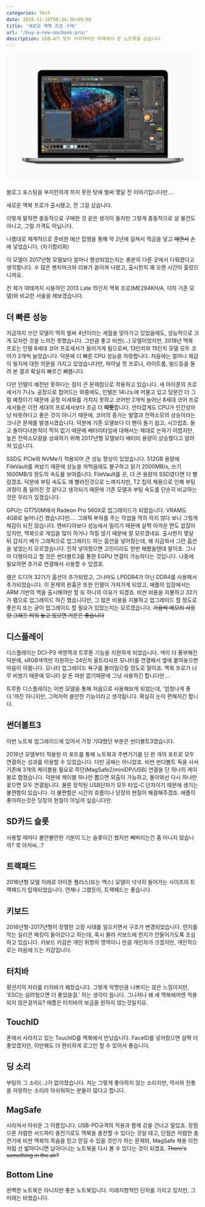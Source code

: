 ```yaml
---
categories: Tech
date: 2018-11-18T00:34:36+09:00
title: '새로운 맥북 프로 구매'
url: '/buy-a-new-macbook-pro/'
description: USB-A가 모두 사라져버린 미래에서 온 노트북을 샀습니다.
---
```


![2018년형 맥북 프로](01.jpg)

블로그 포스팅을 부지런하게 하지 못한 탓에 벌써 몇달 전 이야기입니다만....

새로운 맥북 프로가 출시됐고, 전 그걸 샀습니다.

이렇게 말하면 충동적으로 구매한 것 같은 생각이 들지만 그렇게 충동적으로 살 물건도 아니고, 그럴 가격도 아닙니다.

나름대로 체계적으로 준비한 예산 집행을 통해 약 2년에 걸쳐서 적금을 넣고 ~~깨면서~~ 손에 넣었습니다. (자기합리화)

이 모델이 2017년형 모델보다 얼마나 향상되었는지는 충분히 다른 곳에서 다뤄졌다고 생각합니다. 수 많은 벤치마크와 리뷰가 쏟아져 나왔고, 출시한지 꽤 오랜 시간이 흘렀으니까요.

전 제가 여태까지 사용하던 2013 Late 15인치 맥북 프로(ME294KH/A, 이하 기존 모델)와 비교한 서술을 해보겠습니다.

## 더 빠른 성능

지금까지 쓰던 모델이 딱히 벌써 4년이라는 세월을 맞아가고 있었음에도, 성능적으로 크게 모자란 것을 느끼진 못했습니다. 그만큼 좋고 비싼(...) 모델이었지만, 2018년 맥북 프로는 인텔 8세대 코어 프로세서가 들어가게 됨으로써, 13인치와 15인치 모델 모두 코어가 2개씩 늘었습니다. 덕분에 더 빠른 CPU 성능을 자랑합니다. 처음에는 얼마나 체감이 될지에 대한 의문을 가지고 있었습니다만, 파이널 컷 프로나, 라이트룸, 빌드등을 돌려 본 결과 확실히 빠르긴 빠릅니다.

다만 인텔이 예전만 못하다는 점이 큰 문제점으로 작용하고 있습니다. 새 아이폰의 프로세서가 7나노 공정으로 접어드는 와중에도, 인텔은 14나노에 머물고 있고 당분간 더 그럴 예정이기 때문에 공정 미세화를 거치지 못하고 코어만 2개씩 늘어난 8세대 코어 프로세서들은 이전 세대의 프로세서보다 조금 더 **따뜻**합니다. 안타깝게도 CPU가 인간성마냥 따뜻하다고 좋은 것이 아니기 때문에, 코어의 증가는 발열과 전력소모의 상승이라는 크나큰 문제를 발생시켰습니다. 덕분에 기존 모델보다 더 팬이 돌기 쉽고, 시끄럽죠. 들고 돌아다녀본적이 딱히 없기 때문에 배터리타임에 대해서는 제대로 논하기 어렵지만, 높은 전력소모량을 상쇄하기 위해 2017년형 모델보다 배터리 용량이 상승했다고 알려져 있습니다.

SSD도 PCIe와 NVMe가 적용되어 큰 성능 향상이 있었습니다. 512GB 용량에 FileVault를 켜놨기 때문에 성능을 까먹음에도 불구하고 읽기 2000MB/s, 쓰기 1600MB/S 정도의 속도를 보여줍니다. FileVault를 끈, 더 큰 용량의 SSD였다면 더 빨랐겠죠. 덕분에 부팅 속도도 꽤 빨라진것으로 느껴지지만, T2 칩의 채용으로 인해 부팅 과정이 좀 달라진 것 같다고 생각되기 때문에 기존 모델과 부팅 속도를 단순히 비교하는 것은 무리가 있겠습니다.

GPU는 GT750M에서 Radeon Pro 560X로 업그레이드가 되었습니다. VRAM도 4GB로 늘어나긴 했습니다만.... 그래픽 부하를 주는 작업을 딱히 하지 않다 보니 그렇게 체감이 되진 않습니다. 엔비디아보다 성능에서 밀리기 때문에 살짝 아까운 면도 없잖아 있지만, 맥북으로 게임을 많이 하거나 하질 않기 때문에 잘 모르겠네요. 출시한지 몇달 뒤 갑자기 베가 그래픽으로 업그레이드 하는 옵션을 넣어줬는데, 왜 지금와서 그런 옵션을 넣었는지 모르겠습니다. 진작 넣어줬으면 고민이라도 한번 해봤을텐데 말이죠. 그나마 다행이라고 할 것은 썬더볼트3를 통한 EGPU 연결이 가능하다는 것입니다. 나중에 필요하면 추가로 연결해서 사용할 수 있겠죠.

램은 드디어 32기가 옵션이 추가되었고, 그나마도 LPDDR4가 아닌 DDR4를 사용해서 추가되었습니다. 이 문제의 원흉은 또한 인텔이 가져가게 되었고, 애플의 입장에서는 ARM 기반의 맥을 출시해야만 할 또 하나의 이유가 되겠죠. 비싼 비용을 지불하고 32기가 램으로 업그레이드 하긴 했습니다만, 그 많은 비용을 지불하고 업그레이드 할 정도로 좋은지 또는 굳이 업그레이드 할 필요가 있었는지는 모르겠습니다. ~~가끔씩 메모리 사용량 그래프 띄워 놓고 있으면 기분은 좋습니다~~

## 디스플레이

디스플레이는 DCI-P3 색영역과 트루톤 기능을 지원하게 되었습니다. 색이 더 풍부해진 덕분에, sRGB색역만 지원하는 24인치 울트라샤프 모니터를 연결해서 옆에 붙여놓으면 마음이 아픕니다. 모니터 업그레이드 욕구를 불러일으킬 정도로 말이죠. 맥북 프로가 너무 비쌌기 때문에 모니터 살 돈 따윈 없기때문에 그냥 사용하긴 합니다만....

트루톤 디스플레이는 이번 모델을 통해 처음으로 사용해보게 되었는데, '엄청나게 좋다.'까진 아니지만, 그럭저럭 쓸만한 기능이라고 생각됩니다. 확실히 눈이 편해지긴 합니다.

## 썬더볼트3

이번 노트북 업그레이드에 있어서 가장 기대했던 부분은 썬더볼트3였습니다.

2016년 모델부터 적용된 이 포트를 통해 노트북과 주변기기를 단 한 개의 포트로 모두 연결하는 성과를 이용할 수 있었습니다. 다만 공짜는 아니었죠. 비싼 썬더볼트 독을 사서 기존에 3개의 케이블을 필요로 하던(MagSafe2/miniDP/USB) 연결을 단 하나의 케이블로 합쳤습니다. 덕분에 케이블 하나만 뽑으면 외출이 가능하고, 돌아와선 다시 하나만 꽂으면 모두 연결됩니다. 물론 장착된 USB단자가 모두 타입-C 단자이기 때문에 생기는 불편함이 있습니다. 이 불편함은 시간의 흐름이나 당장의 현질이 해결해주겠죠. 애플이 좋아하는것은 당장의 현질이 아닐까 싶습니다만.

## SD카드 슬롯

사용할 때마다 불안불안한 기분이 드는 슬롯이긴 했지만 빼버리는건 좀 아니지 않습니까? 쿡 아저씨...?

## 트랙패드

2016년형 모델 이래로 아이폰 플러스(또는 맥스) 모델이 넉넉히 들어가는 사이즈의 트랙패드가 탑재되었습니다. 언제나 그랬듯이, 트랙패드는 좋습니다.

## 키보드

2016년형-2017년형이 장렬한 고장 사태를 일으키면서 구조가 변경되었습니다. 먼지를 막는 실리콘 패킹이 들어갔다고 하는데, 혹시 몰라 키보드에 먼지가 안들어가도록 조심하고 있습니다. 키보드 키감은 개인 취향의 영역이니 만큼 개인차가 크겠지만, 개인적으로는 마음에 드는 키감입니다.

## 터치바

펑션키의 자리를 터치바가 꿰찼습니다. 그렇게 악명만큼 나쁘지는 않은 느낌이지만, 'ESC는 살려뒀으면 더 좋았을걸.' 하는 생각이 듭니다. 그나저나 왜 새 맥북에어엔 적용되지 않은걸까요? 애플은 터치바의 보급을 원하지 않는것일지요.

## TouchID

폰에서 사라지고 있는 TouchID를 맥북에서 만났습니다. FaceID를 넣어줬으면 살짝 더 좋았겠지만, 이만해도 더 편리하게 로그인 할 수 있어서 좋습니다.

## 딩 소리

부팅의 그 소리(...)가 없어졌습니다. 저는 그렇게 좋아하지 않는 소리지만, 역사와 전통을 자랑하는 소리라 아쉬워하는 분들이 많다고 합니다.

## MagSafe

사라져서 아쉬운 그 이름입니다. USB-PD규격의 적용과 함께 강을 건너고 말았죠. 장점으론 저렴한 서드파티 충전기로도 맥북을 충전할 수 있다는 것일 테고, 단점은 저렴한 충전기에 비싼 맥북의 목숨을 믿고 맏길 수 있을 것인가 하는 문제와, MagSafe 채용 이전처럼 선 밟아다니면 날아다니는 노트북을 다시 볼 수 있다는 것이 되겠죠. ~~There's something in the air?~~

## Bottom Line

완벽한 노트북은 아니지만 좋은 노트북입니다. 미래지향적인 단자를 가지고 있지만, 그 미래는 비쌌습니다.
